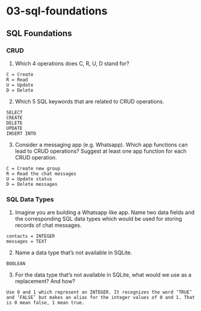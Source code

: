 # 03-sql-foundations

## SQL Foundations

### CRUD

1.	Which 4 operations does C, R, U, D stand for?

```
C = Create
R = Read
U = Update
D = Delete
```

2.	Which 5 SQL keywords that are related to CRUD operations.

```
SELECT
CREATE
DELETE
UPDATE
INSERT INTO
```

3.	Consider a messaging app (e.g. Whatsapp). Which app functions can lead to CRUD operations? Suggest at least one app function for each CRUD operation.

```
C = Create new group
R = Read the chat messages
U = Update status
D = Delete messages
```

### SQL Data Types

1.	Imagine you are building a Whatsapp like app. Name two data fields and the corresponding SQL data types which would be used for storing records of chat messages.

```
contacts = INTEGER
messages = TEXT
```

2.	Name a data type that’s not available in SQLite.

```
BOOLEAN
```

3.	For the data type that’s not available in SQLite, what would we use as a replacement? And how?

```
Use 0 and 1 which represent an INTEGER. It recognizes the word ‘TRUE’ and ‘FALSE’ but makes an alias for the integer values of 0 and 1. That is 0 mean false, 1 mean true.
```
